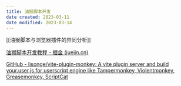 ```yaml
---
title: 油猴脚本开发
date created: 2023-03-11
date modified: 2023-03-14
---
```


[[油猴脚本与浏览器插件的异同分析]]

[油猴脚本开发教程 - 掘金 (juejin.cn)](https://juejin.cn/post/7138346293042085924)

[GitHub - lisonge/vite-plugin-monkey: A vite plugin server and build your.user.js for userscript engine like Tampermonkey, Violentmonkey, Greasemonkey, ScriptCat](https://github.com/lisonge/vite-plugin-monkey)
